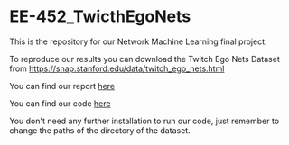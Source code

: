 # EE-452_TwicthEgoNets

This is the repository for our Network Machine Learning final project. 

To reproduce our results you can download the Twitch Ego Nets Dataset from https://snap.stanford.edu/data/twitch_ego_nets.html

You can find our report [here](https://github.com/sdhina/EE-452_TwicthEgoNets/edit/main/Report/Report_Group07.pdf)

You can find our code [here](https://github.com/sdhina/EE-452_TwicthEgoNets/edit/main/code/Code_Group07.ipynb)

You don't need any further installation to run our code, just remember to change the paths of the directory of the dataset.
